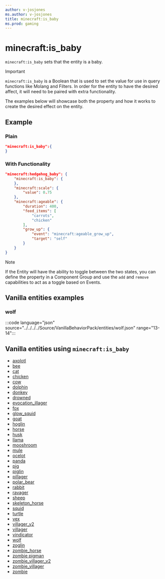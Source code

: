 ```yaml
---
author: v-josjones
ms.author: v-josjones
title: minecraft:is_baby
ms.prod: gaming
---
```


# minecraft:is_baby

`minecraft:is_baby` sets that the entity is a baby.

> [!IMPORTANT]
> `minecraft:is_baby` is a Boolean that is used to set the value for use in query functions like Molang and Filters. In order for the entity to have the desired affect, it will need to be paired with extra functionality.
>
> The examples below will showcase both the property and how it works to create the desired effect on the entity.

## Example

### Plain

```json
"minecraft:is_baby":{
}
```

### With Functionality

```json
"minecraft:hedgehog_baby": {
    "minecraft:is_baby": {
    },
    "minecraft:scale": {
        "value": 0.75
    },
    "minecraft:ageable": {
        "duration": 400,
        "feed_items": [
            "carrots",
            "chicken"
        ],
        "grow_up": {
            "event": "minecraft:ageable_grow_up",
            "target": "self"
        }
    }
}
```

> [!NOTE]
> If the Entity will have the ability to toggle between the two states, you can define the property in a Component Group and use the `add` and `remove` capabilities to act as a toggle based on Events.

## Vanilla entities examples

### wolf

:::code language="json" source="../../../../Source/VanillaBehaviorPack/entities/wolf.json" range="13-14":::

## Vanilla entities using `minecraft:is_baby`

- [axolotl](../../../../Source/VanillaBehaviorPack_Snippets/entities/axolotl.md)
- [bee](../../../../Source/VanillaBehaviorPack_Snippets/entities/bee.md)
- [cat](../../../../Source/VanillaBehaviorPack_Snippets/entities/cat.md)
- [chicken](../../../../Source/VanillaBehaviorPack_Snippets/entities/chicken.md)
- [cow](../../../../Source/VanillaBehaviorPack_Snippets/entities/cow.md)
- [dolphin](../../../../Source/VanillaBehaviorPack_Snippets/entities/dolphin.md)
- [donkey](../../../../Source/VanillaBehaviorPack_Snippets/entities/donkey.md)
- [drowned](../../../../Source/VanillaBehaviorPack_Snippets/entities/drowned.md)
- [evocation_illager](../../../../Source/VanillaBehaviorPack_Snippets/entities/evocation_illager.md)
- [fox](../../../../Source/VanillaBehaviorPack_Snippets/entities/fox.md)
- [glow_squid](../../../../Source/VanillaBehaviorPack_Snippets/entities/glow_squid.md)
- [goat](../../../../Source/VanillaBehaviorPack_Snippets/entities/goat.md)
- [hoglin](../../../../Source/VanillaBehaviorPack_Snippets/entities/hoglin.md)
- [horse](../../../../Source/VanillaBehaviorPack_Snippets/entities/horse.md)
- [husk](../../../../Source/VanillaBehaviorPack_Snippets/entities/husk.md)
- [llama](../../../../Source/VanillaBehaviorPack_Snippets/entities/llama.md)
- [mooshroom](../../../../Source/VanillaBehaviorPack_Snippets/entities/mooshroom.md)
- [mule](../../../../Source/VanillaBehaviorPack_Snippets/entities/mule.md)
- [ocelot](../../../../Source/VanillaBehaviorPack_Snippets/entities/ocelot.md)
- [panda](../../../../Source/VanillaBehaviorPack_Snippets/entities/panda.md)
- [pig](../../../../Source/VanillaBehaviorPack_Snippets/entities/pig.md)
- [piglin](../../../../Source/VanillaBehaviorPack_Snippets/entities/piglin.md)
- [pillager](../../../../Source/VanillaBehaviorPack_Snippets/entities/pillager.md)
- [polar_bear](../../../../Source/VanillaBehaviorPack_Snippets/entities/polar_bear.md)
- [rabbit](../../../../Source/VanillaBehaviorPack_Snippets/entities/rabbit.md)
- [ravager](../../../../Source/VanillaBehaviorPack_Snippets/entities/ravager.md)
- [sheep](../../../../Source/VanillaBehaviorPack_Snippets/entities/sheep.md)
- [skeleton_horse](../../../../Source/VanillaBehaviorPack_Snippets/entities/skeleton_horse.md)
- [squid](../../../../Source/VanillaBehaviorPack_Snippets/entities/squid.md)
- [turtle](../../../../Source/VanillaBehaviorPack_Snippets/entities/turtle.md)
- [vex](../../../../Source/VanillaBehaviorPack_Snippets/entities/vex.md)
- [villager_v2](../../../../Source/VanillaBehaviorPack_Snippets/entities/villager_v2.md)
- [villager](../../../../Source/VanillaBehaviorPack_Snippets/entities/villager.md)
- [vindicator](../../../../Source/VanillaBehaviorPack_Snippets/entities/vindicator.md)
- [wolf](../../../../Source/VanillaBehaviorPack_Snippets/entities/wolf.md)
- [zoglin](../../../../Source/VanillaBehaviorPack_Snippets/entities/zoglin.md)
- [zombie_horse](../../../../Source/VanillaBehaviorPack_Snippets/entities/zombie_horse.md)
- [zombie pigman](../../../../Source/VanillaBehaviorPack_Snippets/entities/zombie_pigman.md)
- [zombie_villager_v2](../../../../Source/VanillaBehaviorPack_Snippets/entities/zombie_villager_v2.md)
- [zombie_villager](../../../../Source/VanillaBehaviorPack_Snippets/entities/zombie_villager.md)
- [zombie](../../../../Source/VanillaBehaviorPack_Snippets/entities/zombie.md)

